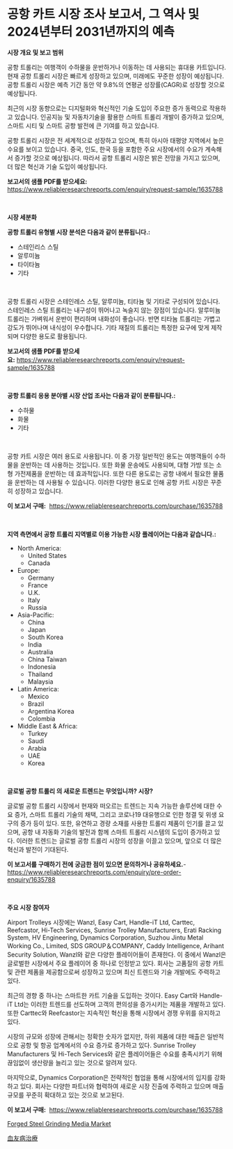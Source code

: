<p><h1>공항 카트 시장 조사 보고서, 그 역사 및 2024년부터 2031년까지의 예측</h1></p><p><strong>시장 개요 및 보고 범위</strong></p>
<p><p>공항 트롤리는 여행객이 수하물을 운반하거나 이동하는 데 사용되는 휴대용 카트입니다. 현재 공항 트롤리 시장은 빠르게 성장하고 있으며, 미래에도 꾸준한 성장이 예상됩니다. 공항 트롤리 시장은 예측 기간 동안 약 9.8%의 연평균 성장률(CAGR)로 성장할 것으로 예상됩니다.</p><p>최근의 시장 동향으로는 디지털화와 혁신적인 기술 도입이 주요한 증가 동력으로 작용하고 있습니다. 인공지능 및 자동차기술을 활용한 스마트 트롤리 개발이 증가하고 있으며, 스마트 시티 및 스마트 공항 발전에 큰 기여를 하고 있습니다.</p><p>공항 트롤리 시장은 전 세계적으로 성장하고 있으며, 특히 아시아 태평양 지역에서 높은 수요를 보이고 있습니다. 중국, 인도, 한국 등을 포함한 주요 시장에서의 수요가 계속해서 증가할 것으로 예상됩니다. 따라서 공항 트롤리 시장은 밝은 전망을 가지고 있으며, 더 많은 혁신과 기술 도입이 예상됩니다.</p></p>
<p><strong>보고서의 샘플 PDF를 받으세요:</strong> <a href="https://www.reliableresearchreports.com/enquiry/request-sample/1635788">https://www.reliableresearchreports.com/enquiry/request-sample/1635788</a></p>
<p>&nbsp;</p>
<p><strong>시장 세분화</strong></p>
<p><strong>공항 트롤리 유형별 시장 분석은 다음과 같이 분류됩니다.:</strong></p>
<p><ul><li>스테인리스 스틸</li><li>알루미늄</li><li>타이타늄</li><li>기타</li></ul></p>
<p>&nbsp;</p>
<p><p>공항 트롤리 시장은 스테인레스 스틸, 알루미늄, 티타늄 및 기타로 구성되어 있습니다. 스테인레스 스틸 트롤리는 내구성이 뛰어나고 녹슬지 않는 장점이 있습니다. 알루미늄 트롤리는 가벼워서 운반이 편리하며 내화성이 좋습니다. 반면 티타늄 트롤리는 가볍고 강도가 뛰어나며 내식성이 우수합니다. 기타 재질의 트롤리는 특정한 요구에 맞게 제작되며 다양한 용도로 활용됩니다.</p></p>
<p><strong>보고서의 샘플 PDF를 받으세요:</strong>&nbsp;<a href="https://www.reliableresearchreports.com/enquiry/request-sample/1635788">https://www.reliableresearchreports.com/enquiry/request-sample/1635788</a></p>
<p>&nbsp;</p>
<p><strong> 공항 트롤리 응용 분야별 시장 산업 조사는 다음과 같이 분류됩니다.:</strong></p>
<p><ul><li>수하물</li><li>화물</li><li>기타</li></ul></p>
<p>&nbsp;</p>
<p><p>공항 카트 시장은 여러 용도로 사용됩니다. 이 중 가장 일반적인 용도는 여행객들이 수하물을 운반하는 데 사용하는 것입니다. 또한 화물 운송에도 사용되며, 대형 가방 또는 소형 가전제품을 운반하는 데 효과적입니다. 또한 다른 용도로는 공항 내에서 필요한 물품을 운반하는 데 사용될 수 있습니다. 이러한 다양한 용도로 인해 공항 카트 시장은 꾸준히 성장하고 있습니다.</p></p>
<p><strong>이 보고서 구매:</strong>&nbsp; <a href="https://www.reliableresearchreports.com/purchase/1635788">https://www.reliableresearchreports.com/purchase/1635788</a></p>
<p>&nbsp;</p>
<p><strong>지역 측면에서 공항 트롤리 지역별로 이용 가능한 시장 플레이어는 다음과 같습니다.:</strong></p>
<p><ul>
    <li>
        North America:
        <ul>
            <li>United States</li>
            <li>Canada</li>
        </ul>
    </li>
    <li>
        Europe:
        <ul>
            <li>Germany</li>
            <li>France</li>
            <li>U.K.</li>
            <li>Italy</li>
            <li>Russia</li>
        </ul>
    </li>
    <li>
        Asia-Pacific:
        <ul>
            <li>China</li>
            <li>Japan</li>
            <li>South Korea</li>
            <li>India</li>
            <li>Australia</li>
            <li>China Taiwan</li>
            <li>Indonesia</li>
            <li>Thailand</li>
            <li>Malaysia</li>
        </ul>
    </li>
    <li>
        Latin America:
        <ul>
            <li>Mexico</li>
            <li>Brazil</li>
            <li>Argentina Korea</li>
            <li>Colombia</li>
        </ul>
    </li>
    <li>
        Middle East & Africa:
        <ul>
            <li>Turkey</li>
            <li>Saudi</li>
            <li>Arabia</li>
            <li>UAE</li>
            <li>Korea</li>
        </ul>
    </li>
    </ul></p>
<p>&nbsp;</p>
<p><strong>글로벌 공항 트롤리 의 새로운 트렌드는 무엇입니까? 시장?</strong></p>
<p><p>글로벌 공항 트롤리 시장에서 현재와 떠오르는 트렌드는 지속 가능한 솔루션에 대한 수요 증가, 스마트 트롤리 기술의 채택, 그리고 코로나19 대유행으로 인한 청결 및 위생 요구의 증가 등이 있다. 또한, 유연하고 경량 소재를 사용한 트롤리 제품이 인기를 끌고 있으며, 공항 내 자동화 기술의 발전과 함께 스마트 트롤리 시스템의 도입이 증가하고 있다. 이러한 트렌드는 글로벌 공항 트롤리 시장의 성장을 이끌고 있으며, 앞으로 더 많은 혁신과 발전이 기대된다.</p></p>
<p><strong>이 보고서를 구매하기 전에 궁금한 점이 있으면 문의하거나 공유하세요.</strong>- <a href="https://www.reliableresearchreports.com/enquiry/pre-order-enquiry/1635788">https://www.reliableresearchreports.com/enquiry/pre-order-enquiry/1635788</a></p>
<p>&nbsp;</p>
<p><strong>주요 시장 참여자</strong></p>
<p><p>Airport Trolleys 시장에는 Wanzl, Easy Cart, Handle-iT Ltd, Carttec, Reefcastor, Hi-Tech Services, Sunrise Trolley Manufacturers, Erati Racking System, HV Engineering, Dynamics Corporation, Suzhou Jintu Metal Working Co., Limited, SDS GROUP＆COMPANY, Caddy Intelligence, Arihant Security Solution, Wanzl와 같은 다양한 플레이어들이 존재한다. 이 중에서 Wanzl은 글로벌한 시장에서 주요 플레이어 중 하나로 인정받고 있다. 회사는 고품질의 공항 카트 및 관련 제품을 제공함으로써 성장하고 있으며 최신 트렌드와 기술 개발에도 주력하고 있다.</p><p>최근의 경향 중 하나는 스마트한 카트 기술을 도입하는 것이다. Easy Cart와 Handle-iT Ltd는 이러한 트렌드를 선도하며 고객의 편의성을 증가시키는 제품을 개발하고 있다. 또한 Carttec와 Reefcastor는 지속적인 혁신을 통해 시장에서 경쟁 우위를 유지하고 있다.</p><p>시장의 규모와 성장에 관해서는 정확한 숫자가 없지만, 하위 제품에 대한 매출은 일반적으로 공항 및 항공 업계에서의 수요 증가로 증가하고 있다. Sunrise Trolley Manufacturers 및 Hi-Tech Services와 같은 플레이어들은 수요를 충족시키기 위해 끊임없이 생산량을 늘리고 있는 것으로 알려져 있다.</p><p>마지막으로, Dynamics Corporation은 전략적인 협업을 통해 시장에서의 입지를 강화하고 있다. 회사는 다양한 파트너와 협력하여 새로운 시장 진출에 주력하고 있으며 매출 규모를 꾸준히 확대하고 있는 것으로 보고된다.</p></p>
<p><strong>이 보고서 구매:</strong>&nbsp;&nbsp;<a href="https://www.reliableresearchreports.com/purchase/1635788">https://www.reliableresearchreports.com/purchase/1635788</a></p>
<p><p><a href="https://carnation-joke-41f.notion.site/Forged-Steel-Grinding-Media-Market-Size-Market-Share-and-Global-Market-Analysis-Report-2024-2031-a4a9e543631146a8b1a659f1a4f53599">Forged Steel Grinding Media Market</a></p><p><a href="https://github.com/EstaSprer20231/Market-Research-Report-List-1/blob/main/45870527981.md">血友病治療</a></p></p>
